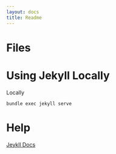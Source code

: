 ```yaml
---
layout: docs
title: Readme
---
```

# Files

# Using Jekyll Locally

Locally

`bundle exec jekyll serve`

# Help
[Jeykll Docs](https://jekyllrb.com/docs/home/)
